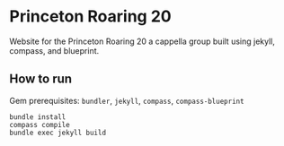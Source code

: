 # Princeton Roaring 20

Website for the Princeton Roaring 20 a cappella group built using jekyll, compass, and blueprint.

## How to run

Gem prerequisites: `bundler`, `jekyll`, `compass`, `compass-blueprint`

```
bundle install
compass compile
bundle exec jekyll build
```
